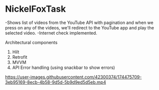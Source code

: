 # NickelFoxTask
-Shows list of videos from the YouTube API with pagination and when we press on any of the videos, we'll redirect to the YouTube app and play the selected video.
-Internet check implemented.

Architectural components
1. Hilt
2. Retrofit
3. MVVM
4. API Error handling (using snackbar to show errors)


https://user-images.githubusercontent.com/42300374/174475709-3eb95169-8ecb-4b58-9d5d-5b9d9ed5d5eb.mp4

